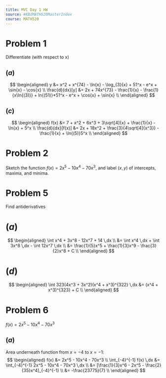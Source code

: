 ```yaml
---
title: MVC Day 1 HW
source: #KBdMATH520MasterIndex
course: MATH520
---
```


# Problem 1
Differentiate (with respect to x)

## $(a)$
$$
\begin{aligned}
y &= x^2 + x^{74} - \ln{x} - \log_{3}{x} + 51^x - e^x + \sin{x} - \cos{x} \\
\frac{d}{dx}[y] &= 2x + 74x^{73} - \frac{1}{x} - \frac{1}{x\ln{(3)}} + ln{(51)}*51^x - e^x + \cos{x} + \sin{x} \\
\end{aligned}
$$

## $(c)$
$$
\begin{aligned}
f(x) &= 7 + x^2 + 6x^3 + 3\sqrt[4]{x} + \frac{1}{x} - \ln{x} + 5^x \\
\frac{d}{dx}[f(x)] &= 2x + 18x^2 + \frac{3}{4\sqrt[4]{x^3}} - \frac{1}{x} + \ln{(5)}5^x \\
\end{aligned}
$$

# Problem 2
Sketch the function $f(x) = 2x^5 - 10x^4 - 70x^3$, and label $(x, y)$ of intercepts, maxima, and minima.

# Problem 5
Find antiderivatives

# $(a)$
$$
\begin{aligned}
\int x^4 + 3x^8 - 12x^7 + 14 \,dx \\
&= \int x^4 \,dx + \int 3x^8 \,dx - \int 12x^7 \,dx \\
&= \frac{1}{5}x^5 + \frac{1}{3}x^9 - \frac{3}{2}x^8 + C \\
\end{aligned}
$$

# $(d)$
$$
\begin{aligned}
\int 323(4x^3 + 3x^2)(x^4 + x^3)^{322} \,dx &= (x^4 + x^3)^{323} + C \\
\end{aligned}
$$

# Problem 6
$f(x) = 2x^5 - 10x^4 - 70x^3$

## $(a)$
Area underneath function from $x=-4$ to $x=-1$:
$$
\begin{aligned}
f(x) &= 2x^5 - 10x^4 - 70x^3 \\
\int_{-4}^{-1} f(x) \,dx &= \int_{-4}^{-1} 2x^5 - 10x^4 - 70x^3 \,dx \\
&= [\frac{1}{3}x^6 - 2x^5 - \frac{2}{35}x^4]_{-4}^{-1} \\
&= -\frac{23775}{7} \\
\end{aligned}
$$